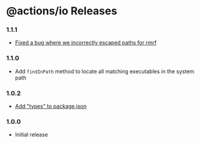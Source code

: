 # @actions/io Releases

### 1.1.1
- [Fixed a bug where we incorrectly escaped paths for rmrf](https://github.com/actions/toolkit/pull/828)

### 1.1.0

- Add `findInPath` method to locate all matching executables in the system path

### 1.0.2

- [Add \"types\" to package.json](https://github.com/actions/toolkit/pull/221)

### 1.0.0

- Initial release
